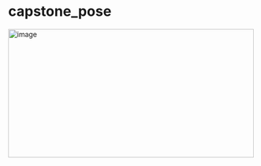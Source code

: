 # capstone_pose
<img width="498" height="260" alt="image" src="https://github.com/user-attachments/assets/e9b5b0ab-ff87-478e-a8c1-96cbd2d7cbf1" />
